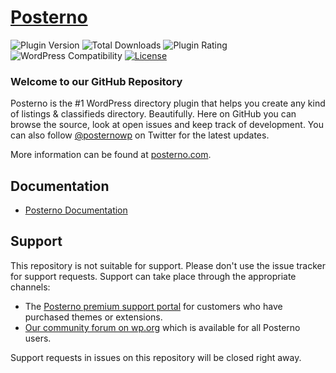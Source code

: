 # [Posterno](https://posterno.com) #

![Plugin Version](https://img.shields.io/wordpress/plugin/v/posterno.svg?maxAge=2592000) ![Total Downloads](https://img.shields.io/wordpress/plugin/dt/posterno.svg?maxAge=2592000) ![Plugin Rating](https://img.shields.io/wordpress/plugin/r/posterno.svg?maxAge=2592000) ![WordPress Compatibility](https://img.shields.io/wordpress/v/posterno.svg?maxAge=2592000) [![License](https://img.shields.io/badge/license-GPL--2.0%2B-red.svg)](https://github.com/Posterno/posterno/blob/master/license.txt)

### Welcome to our GitHub Repository

Posterno is the #1 WordPress directory plugin that helps you create any kind of listings & classifieds directory. Beautifully. Here on GitHub you can browse the source, look at open issues and keep track of development. You can also follow [@posternowp](https://twitter.com/posternowp) on Twitter for the latest updates.

More information can be found at [posterno.com](https://posterno.com/).

## Documentation
* [Posterno Documentation](https://docs.posterno.com)

## Support
This repository is not suitable for support. Please don't use the issue tracker for support requests. Support can take place through the appropriate channels:

* The [Posterno premium support portal](https://posterno.com/support/) for customers who have purchased themes or extensions.
* [Our community forum on wp.org](https://wordpress.org/support/plugin/posterno) which is available for all Posterno users.

Support requests in issues on this repository will be closed right away.
